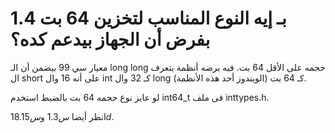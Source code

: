 1.4 بـ
إيه النوع المناسب لتخزين 64 بت بفرض أن الجهاز بيدعم كده؟
===================
معيار سي 99 بيضمن أن الـ long long حجمه على الأقل 64 بت. فيه برضه أنظمة بتعرف ال short على أنه 16 وال int كـ 32 وال long كـ 64 بت (الويندوز أحد هذه الأنظمة).


لو عايز نوع حجمه 64 بت بالضبط استخدم int64_t فى ملف inttypes.h.

انظر أيضا $س 1.3$ و$س 18.15d$.

